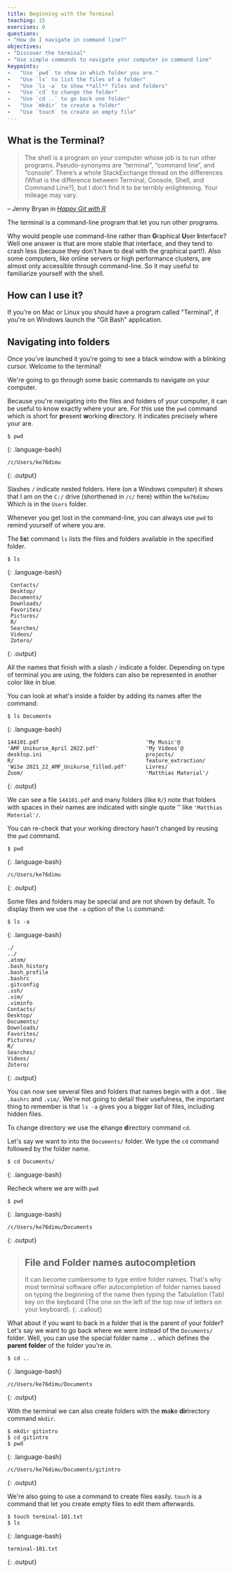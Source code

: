 ```yaml
---
title: Beginning with the Terminal
teaching: 15
exercises: 0
questions:
- "How do I navigate in command line?"
objectives:
- "Discover the terminal"
- "Use simple commands to navigate your computer in command line"
keypoints:
-   "Use `pwd` to show in which folder you are."
-   "Use `ls` to list the files of a folder"
-   "Use `ls -a` to show **all** files and folders"
-   "Use `cd` to change the folder"
-   "Use `cd ..` to go back one folder"
-   "Use `mkdir` to create a folder"
-   "Use `touch` to create an empty file"
---
```


## What is the Terminal?

> The shell is a program on your computer whose job is to run other programs. Pseudo-synonyms are “terminal”, “command line”, and “console”. There’s a whole StackExchange thread on the differences (What is the difference between Terminal, Console, Shell, and Command Line?), but I don’t find it to be terribly enlightening. Your mileage may vary.

– Jenny Bryan in [*Happy Git with R*](https://happygitwithr.com/shell.html)

The terminal is a command-line program that let you run other programs.

Why would people use command-line rather than **G**raphical **U**ser **I**nterface?
Well one answer is that are more stable that interface, and they tend
to crash less (because they don't have to deal with the graphical part!).
Also some computers, like online servers or high performance clusters,
are almost only accessible through command-line. So it may useful to familiarize
yourself with the shell.

## How can I use it?

If you're on Mac or Linux you should have a program called "Terminal",
if you're on Windows launch the "Git Bash" application.

## Navigating into folders

Once you've launched it you're going to see a black window with a blinking cursor.
Welcome to the terminal!

We're going to go through some basic commands to navigate on your computer.

Because you're navigating into the files and folders of your computer,
it can be useful to know exactly where your are. For this use the `pwd` command
which is short for **p**resent **w**orking **d**irectory. It indicates precisely
where your are.


~~~
$ pwd
~~~
{: .language-bash}

~~~
/c/Users/ke76dimu
~~~
{: .output}

Slashes `/` indicate nested folders. Here (on a Windows computer) it shows that
I am on the `C:/` drive (shorthened in `/c/` here) within the `ke76dimu` Which
is in the `Users` folder.

Whenever you get lost in the command-line, you can always use `pwd` to remind
yourself of where you are.

The **l**i**s**t command `ls` lists the files and folders available in the
specified folder.

~~~
$ ls
~~~
{: .language-bash}

~~~
 Contacts/
 Desktop/
 Documents/
 Downloads/
 Favorites/
 Pictures/
 R/
 Searches/
 Videos/
 Zotero/
~~~
{: .output}

All the names that finish with a slash `/` indicate a folder. Depending on
type of terminal you are using, the folders can also be represented in another
color like in blue.

You can look at what's inside a folder by adding its names after the command:

~~~
$ ls Documents
~~~
{: .language-bash}

~~~
144101.pdf                                  'My Music'@
'AMF_Unikurse_April 2022.pdf'               'My Videos'@
desktop.ini                                 projects/
R/                                          feature_extraction/                         
'WiSe 2021_22_AMF_Unikurse_filled.pdf'      Livres/
Zoom/                                       'Matthias Material'/
~~~
{: .output}

We can see a file `144101.pdf` and many folders (like `R/`) note that folders
with spaces in their names are indicated with single quote ''
like `'Matthias Material'/`.

You can re-check that your working directory hasn't changed by reusing the `pwd`
command.

~~~
$ pwd
~~~
{: .language-bash}

~~~
/c/Users/ke76dimu
~~~
{: .output}

Some files and folders may be special and are not shown by default.
To display them we use the `-a` option of the `ls` command:

~~~
$ ls -a
~~~
{: .language-bash}

~~~
./
../
.atom/
.bash_history
.bash_profile
.bashrc
.gitconfig
.ssh/
.vim/
.viminfo
Contacts/
Desktop/
Documents/
Downloads/
Favorites/
Pictures/
R/
Searches/
Videos/
Zotero/
~~~
{: .output}   

You can now see several files and folders that names begin with a dot `.`
like `.bashrc` and `.vim/`. We're not going to detail their usefulness,
the important thing to remember is that `ls -a` gives you a bigger list of
files, including hidden files.

To change directory we use the **c**hange **d**irectory command `cd`.

Let's say we want to into the `Documents/` folder. We type the `cd` command
followed by the folder name.

~~~
$ cd Documents/
~~~
{: .language-bash}

Recheck where we are with `pwd`

~~~
$ pwd
~~~
{: .language-bash}

~~~
/c/Users/ke76dimu/Documents
~~~
{: .output}



> ## File and Folder names autocompletion
>
> It can become cumbersome to type entire folder names.
> That's why most terminal software offer autocompletion of folder names
> based on typing the beginning of the name then typing the Tabulation (Tab) key
> on the keyboard (The one on the left of the top row of letters on your
> keyboard).
{: .callout}

What about if you want to back in a folder that is the parent of your folder?
Let's say we want to go back where we were instead of the `Documents/` folder.
Well, you can use the special folder name `..` which defines the
**parent folder** of the folder you're in.

~~~
$ cd ..
~~~
{: .language-bash}

~~~
/c/Users/ke76dimu/Documents
~~~
{: .output}

With the terminal we can also create folders with the
**m**a**k**e **dir**irectory command `mkdir`.

~~~
$ mkdir gitintro
$ cd gitintro
$ pwd
~~~
{: .language-bash}

~~~
/c/Users/ke76dimu/Documents/gitintro
~~~
{: .output}

We're also going to use a command to create files easily.
`touch` is a command that let you create empty files to edit them afterwards.

~~~
$ touch terminal-101.txt
$ ls
~~~
{: .language-bash}

~~~
terminal-101.txt
~~~
{: .output}
